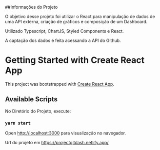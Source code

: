 
##Informações do Projeto

O objetivo desse projeto foi utilizar o React para manipulação de dados de uma API externa, criação de gráficos e composição de um Dashboard. 

Utilizado Typescript, ChartJS, Styled Components e React.

A captação dos dados é feita acessando a API do Github.



# Getting Started with Create React App

This project was bootstrapped with [Create React App](https://github.com/facebook/create-react-app).

## Available Scripts

No Diretório do Projeto, execute:

### `yarn start`

Open [http://localhost:3000](http://localhost:3000) para visualização no navegador.


Url do projeto em https://projectgitdash.netlify.app/

